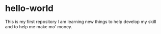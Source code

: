 # hello-world
This is my first repository
I am learning new things to help develop my skill and to help me make mo' money.
